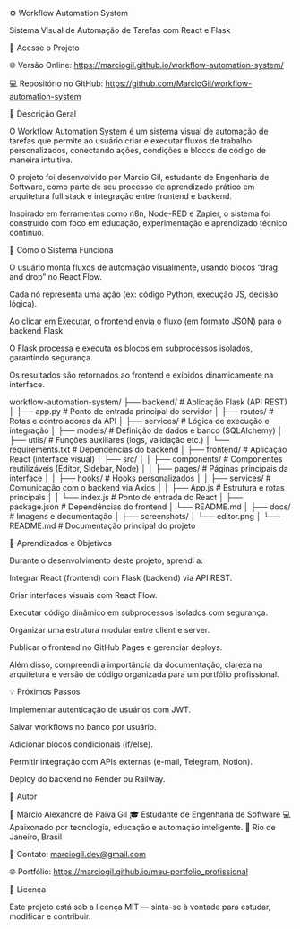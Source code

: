 ⚙️ Workflow Automation System

Sistema Visual de Automação de Tarefas com React e Flask


🔗 Acesse o Projeto

🌐 Versão Online: https://marciogil.github.io/workflow-automation-system/

💻 Repositório no GitHub: https://github.com/MarcioGil/workflow-automation-system

🧭 Descrição Geral

O Workflow Automation System é um sistema visual de automação de tarefas que permite ao usuário criar e executar fluxos de trabalho personalizados, conectando ações, condições e blocos de código de maneira intuitiva.

O projeto foi desenvolvido por Márcio Gil, estudante de Engenharia de Software, como parte de seu processo de aprendizado prático em arquitetura full stack e integração entre frontend e backend.

Inspirado em ferramentas como n8n, Node-RED e Zapier, o sistema foi construído com foco em educação, experimentação e aprendizado técnico contínuo.

🧩 Como o Sistema Funciona

O usuário monta fluxos de automação visualmente, usando blocos “drag and drop” no React Flow.

Cada nó representa uma ação (ex: código Python, execução JS, decisão lógica).

Ao clicar em Executar, o frontend envia o fluxo (em formato JSON) para o backend Flask.

O Flask processa e executa os blocos em subprocessos isolados, garantindo segurança.

Os resultados são retornados ao frontend e exibidos dinamicamente na interface.

workflow-automation-system/
├── backend/                     # Aplicação Flask (API REST)
│   ├── app.py                   # Ponto de entrada principal do servidor
│   ├── routes/                  # Rotas e controladores da API
│   ├── services/                # Lógica de execução e integração
│   ├── models/                  # Definição de dados e banco (SQLAlchemy)
│   ├── utils/                   # Funções auxiliares (logs, validação etc.)
│   └── requirements.txt         # Dependências do backend
│
├── frontend/                    # Aplicação React (interface visual)
│   ├── src/
│   │   ├── components/          # Componentes reutilizáveis (Editor, Sidebar, Node)
│   │   ├── pages/               # Páginas principais da interface
│   │   ├── hooks/               # Hooks personalizados
│   │   ├── services/            # Comunicação com o backend via Axios
│   │   ├── App.js               # Estrutura e rotas principais
│   │   └── index.js             # Ponto de entrada do React
│   ├── package.json             # Dependências do frontend
│   └── README.md
│
├── docs/                        # Imagens e documentação
│   ├── screenshots/
│   └── editor.png
│
└── README.md                    # Documentação principal do projeto


🧠 Aprendizados e Objetivos

Durante o desenvolvimento deste projeto, aprendi a:

Integrar React (frontend) com Flask (backend) via API REST.

Criar interfaces visuais com React Flow.

Executar código dinâmico em subprocessos isolados com segurança.

Organizar uma estrutura modular entre client e server.

Publicar o frontend no GitHub Pages e gerenciar deploys.

Além disso, compreendi a importância da documentação, clareza na arquitetura e versão de código organizada para um portfólio profissional.

💡 Próximos Passos

 Implementar autenticação de usuários com JWT.

 Salvar workflows no banco por usuário.

 Adicionar blocos condicionais (if/else).

 Permitir integração com APIs externas (e-mail, Telegram, Notion).

 Deploy do backend no Render ou Railway.

💬 Autor

👤 Márcio Alexandre de Paiva Gil
🎓 Estudante de Engenharia de Software
💻 Apaixonado por tecnologia, educação e automação inteligente.
📍 Rio de Janeiro, Brasil

📧 Contato: marciogil.dev@gmail.com

🌐 Portfólio: https://marciogil.github.io/meu-portfolio_profissional

📝 Licença

Este projeto está sob a licença MIT — sinta-se à vontade para estudar, modificar e contribuir.